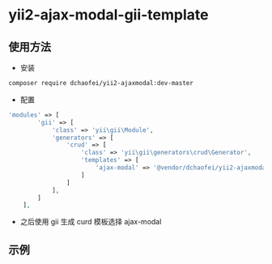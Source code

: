 # yii2-ajax-modal-gii-template

## 使用方法
- 安装
```bash
composer require dchaofei/yii2-ajaxmodal:dev-master
```
- 配置
```php
'modules' => [
        'gii' => [
            'class' => 'yii\gii\Module',
            'generators' => [
                'crud' => [
                    'class' => 'yii\gii\generators\crud\Generator',
                    'templates' => [
                        'ajax-modal' => '@vendor/dchaofei/yii2-ajaxmodal/gii-template/curd/default',
                    ]
                ]
            ],
        ]
    ],
```

- 之后使用 gii 生成 curd 模板选择 ajax-modal

## 示例